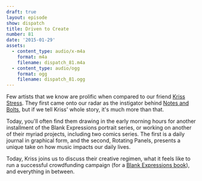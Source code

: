 ```yaml
---
draft: true
layout: episode
show: dispatch
title: Driven to Create
number: 81
date: '2015-01-29'
assets:
  - content_type: audio/x-m4a
    format: m4a
    filename: dispatch_81.m4a
  - content_type: audio/ogg
    format: ogg
    filename: dispatch_81.ogg
---
```

Few artists that we know are prolific when compared to our friend [Kriss Stress](http://krissstress.com). They first came onto our radar as the instigator behind [Notes and Bolts](https://machine.fm/dispatch/30), but if we tell Kriss' whole story, it's much more than that.

Today, you'll often find them drawing in the early morning hours for another installment of the Blank Expressions portrait series, or working on another of their myriad projects, including two comics series. The first is a daily journal in graphical form, and the second, Rotating Panels, presents a unique take on how music impacts our daily lives.

Today, Kriss joins us to discuss their creative regimen, what it feels like to run a successful crowdfunding campaign (for a [Blank Expressions book](https://www.indiegogo.com/projects/blank-expressions-the-book)), and everything in between.